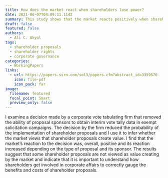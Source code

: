 ```yaml
---
title: How does the market react when shareholders lose power?
date: 2021-06-07T04:09:11.114Z
summary: This study shows that the market reacts positively when sharehholders
draft: false
featured: false
authors:
  - Ali C. Akyol
tags:
  - shareholder proposals
  - shareholder rights
  - corporate governance
categories:
  - WorkingPapers
links:
  - url: https://papers.ssrn.com/sol3/papers.cfm?abstract_id=3359576
    icon: file-pdf
    icon_pack: far
image:
  filename: featured
  focal_point: Smart
  preview_only: false
---
```

I examine a decision made by a corporate vote tabulating firm that removed the ability of proposal sponsors to obtain interim vote tally data in exempt solicitation campaigns. The decision by the firm reduced the probability of the implementation of shareholder proposals and I use it to infer whether the market views that shareholder proposals create value. I find that the market’s reaction to the decision was, overall, positive and its reaction increased depending on the type of proposal and its sponsor. The results suggest that some shareholder proposals are not viewed as value creating by the market and indicate that it is important to understand how shareholders get involved in corporate affairs to correctly gauge the benefits and costs of shareholder proposals.